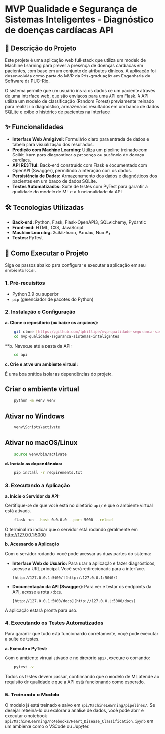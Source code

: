 # MVP Qualidade e Segurança de Sistemas Inteligentes - Diagnóstico de doenças cardíacas API

## 📖 Descrição do Projeto

Este projeto é uma aplicação web full-stack que utiliza um modelo de Machine Learning para prever a presença de doenças cardíacas em pacientes, com base em um conjunto de atributos clínicos. A aplicação foi desenvolvida como parte do MVP da Pós-graduação em Engenharia de Software da PUC-Rio.

O sistema permite que um usuário insira os dados de um paciente através de uma interface web, que são enviados para uma API em Flask. A API utiliza um modelo de classificação (Random Forest) previamente treinado para realizar o diagnóstico, armazena os resultados em um banco de dados SQLite e exibe o histórico de pacientes na interface.

## ✨ Funcionalidades

-   **Interface Web Amigável:** Formulário claro para entrada de dados e tabela para visualização dos resultados.
-   **Predição com Machine Learning:** Utiliza um pipeline treinado com Scikit-learn para diagnosticar a presença ou ausência de doença cardíaca.
-   **API RESTful:** Back-end construído com Flask e documentado com OpenAPI (Swagger), permitindo a interação com os dados.
-   **Persistência de Dados:** Armazenamento dos dados e diagnósticos dos pacientes em um banco de dados SQLite.
-   **Testes Automatizados:** Suíte de testes com PyTest para garantir a qualidade do modelo de ML e a funcionalidade da API.

## 🛠️ Tecnologias Utilizadas

-   **Back-end:** Python, Flask, Flask-OpenAPI3, SQLAlchemy, Pydantic
-   **Front-end:** HTML, CSS, JavaScript
-   **Machine Learning:** Scikit-learn, Pandas, NumPy
-   **Testes:** PyTest

## 🚀 Como Executar o Projeto

Siga os passos abaixo para configurar e executar a aplicação em seu ambiente local.

### 1. Pré-requisitos

-   Python 3.9 ou superior
-   `pip` (gerenciador de pacotes do Python)

### 2. Instalação e Configuração

**a. Clone o repositório (ou baixe os arquivos):**
```bash
    git clone [https://github.com/lphillipe/mvp-qualidade-seguranca-sistemas-inteligentes.git]
    cd mvp-qualidade-seguranca-sistemas-inteligentes
```

**b. Navegue até a pasta da API:
```bash 
    cd api 
```

**c. Crie e ative um ambiente virtual:**

É uma boa prática isolar as dependências do projeto.

## Criar o ambiente virtual
```bash 
    python -m venv venv
```

## Ativar no Windows
```bash 
    venv\Scripts\activate
```

## Ativar no macOS/Linux
```bash 
    source venv/bin/activate
```

**d. Instale as dependências:**
```bash 
    pip install -r requirements.txt
```

### 3. Executando a Aplicação

**a. Inicie o Servidor da API:**

Certifique-se de que você está no diretório `api/` e que o ambiente virtual está ativado.

```bash 
    flask run --host 0.0.0.0 --port 5000 --reload
```

O terminal irá indicar que o servidor está rodando geralmente em http://127.0.0.1:5000

**b. Acessando a Aplicação**

Com o servidor rodando, você pode acessar as duas partes do sistema:

-   **Interface Web do Usuário:** Para usar a aplicação e fazer diagnósticos, acesse a URL principal. Você será redirecionado para a interface.
    ```
    [http://127.0.0.1:5000/](http://127.0.0.1:5000/)
    ```

-   **Documentação da API (Swagger):** Para ver e testar os endpoints da API, acesse a rota `/docs`.
    ```
    [http://127.0.0.1:5000/docs](http://127.0.0.1:5000/docs)
    ```

A aplicação estará pronta para uso.

### 4. Executando os Testes Automatizados

Para garantir que tudo está funcionando corretamente, voçê pode executar a suíte de testes.

**a. Execute o PyTest:**

Com o ambiente virtual ativado e no diretório `api/`, execute o comando:

```bash 
    pytest -v
```

Todos os testes devem passar, confirmando que o modelo de ML atende ao requisito de qualidade e que a API está funcionando como esperado.

### 5. Treinando o Modelo

O modelo já está treinado e salvo em `api/MachineLearning/pipelines/`. Se desejar retreiná-lo ou explorar a análise de dados, você pode abrir e executar o notebook `api/MachineLearning/notebooks/Heart_Disease_Classification.ipynb` em um ambiente como o VSCode ou Jupyter.


